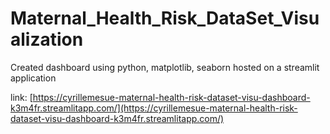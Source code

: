 # Maternal_Health_Risk_DataSet_Visualization
Created dashboard using python, matplotlib, seaborn hosted on a streamlit application

link: [https://cyrillemesue-maternal-health-risk-dataset-visu-dashboard-k3m4fr.streamlitapp.com/](https://cyrillemesue-maternal-health-risk-dataset-visu-dashboard-k3m4fr.streamlitapp.com/)
